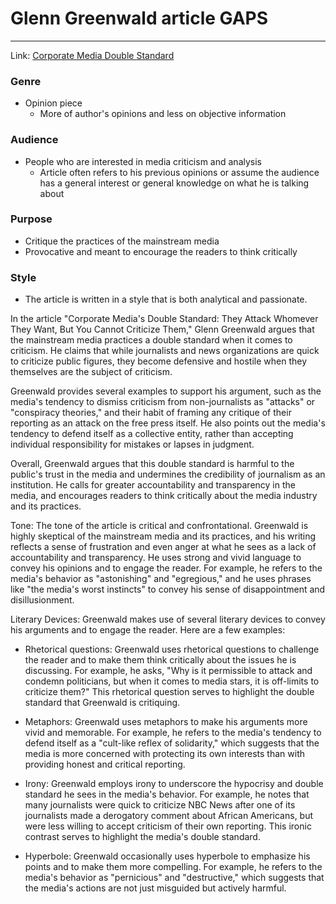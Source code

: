 # Glenn Greenwald article GAPS
---
Link: [Corporate Media Double Standard](https://greenwald.substack.com/p/corporate-medias-double-standard)

### Genre
- Opinion piece
	- More of author's opinions and less on objective information

### Audience
- People who are interested in media criticism and analysis
	- Article often refers to his previous opinions or assume the audience has a general interest or general knowledge on what he is talking about

### Purpose
- Critique the practices of the mainstream media
- Provocative and meant to encourage the readers to think critically

### Style
- The article is written in a style that is both analytical and passionate.

In the article "Corporate Media's Double Standard: They Attack Whomever They Want, But You Cannot Criticize Them," Glenn Greenwald argues that the mainstream media practices a double standard when it comes to criticism. He claims that while journalists and news organizations are quick to criticize public figures, they become defensive and hostile when they themselves are the subject of criticism.

Greenwald provides several examples to support his argument, such as the media's tendency to dismiss criticism from non-journalists as "attacks" or "conspiracy theories," and their habit of framing any critique of their reporting as an attack on the free press itself. He also points out the media's tendency to defend itself as a collective entity, rather than accepting individual responsibility for mistakes or lapses in judgment.

Overall, Greenwald argues that this double standard is harmful to the public's trust in the media and undermines the credibility of journalism as an institution. He calls for greater accountability and transparency in the media, and encourages readers to think critically about the media industry and its practices.

Tone: The tone of the article is critical and confrontational. Greenwald is highly skeptical of the mainstream media and its practices, and his writing reflects a sense of frustration and even anger at what he sees as a lack of accountability and transparency. He uses strong and vivid language to convey his opinions and to engage the reader. For example, he refers to the media's behavior as "astonishing" and "egregious," and he uses phrases like "the media's worst instincts" to convey his sense of disappointment and disillusionment.

Literary Devices: Greenwald makes use of several literary devices to convey his arguments and to engage the reader. Here are a few examples:

-   Rhetorical questions: Greenwald uses rhetorical questions to challenge the reader and to make them think critically about the issues he is discussing. For example, he asks, "Why is it permissible to attack and condemn politicians, but when it comes to media stars, it is off-limits to criticize them?" This rhetorical question serves to highlight the double standard that Greenwald is critiquing.
    
-   Metaphors: Greenwald uses metaphors to make his arguments more vivid and memorable. For example, he refers to the media's tendency to defend itself as a "cult-like reflex of solidarity," which suggests that the media is more concerned with protecting its own interests than with providing honest and critical reporting.
    
-   Irony: Greenwald employs irony to underscore the hypocrisy and double standard he sees in the media's behavior. For example, he notes that many journalists were quick to criticize NBC News after one of its journalists made a derogatory comment about African Americans, but were less willing to accept criticism of their own reporting. This ironic contrast serves to highlight the media's double standard.
    
-   Hyperbole: Greenwald occasionally uses hyperbole to emphasize his points and to make them more compelling. For example, he refers to the media's behavior as "pernicious" and "destructive," which suggests that the media's actions are not just misguided but actively harmful.

